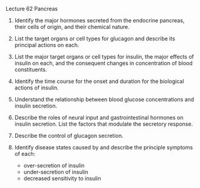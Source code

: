 Lecture 62 Pancreas

1. Identify the major hormones secreted from the endocrine pancreas, their cells of origin, and their chemical nature.

2. List the target organs or cell types for glucagon and describe its principal actions on each.

3. List the major target organs or cell types for insulin, the major effects of insulin on each, and the consequent changes in concentration of blood constituents.

4. Identify the time course for the onset and duration for the biological actions of insulin.

5. Understand the relationship between blood glucose concentrations and insulin secretion.

6. Describe the roles of neural input and gastrointestinal hormones on insulin secretion.  List the factors that modulate the secretory response.

7. Describe the control of glucagon secretion.

8. Identify disease states caused by and describe the principle symptoms of each:
	+ over-secretion of insulin
	+ under-secretion of insulin
	+ decreased sensitivity to insulin
